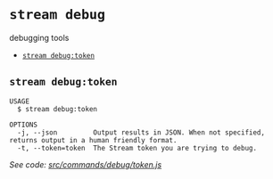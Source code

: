 `stream debug`
==============

debugging tools

* [`stream debug:token`](#stream-debugtoken)

## `stream debug:token`

```
USAGE
  $ stream debug:token

OPTIONS
  -j, --json         Output results in JSON. When not specified, returns output in a human friendly format.
  -t, --token=token  The Stream token you are trying to debug.
```

_See code: [src/commands/debug/token.js](https://github.com/getstream/stream-cli/blob/v0.0.1-beta.29/src/commands/debug/token.js)_
